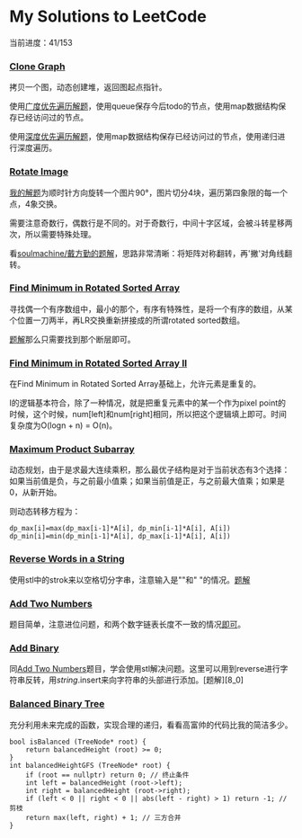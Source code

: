 # My Solutions to LeetCode

当前进度：41/153

### [Clone Graph][1]

拷贝一个图，动态创建堆，返回图起点指针。

使用[广度优先遍历解题][1_0]，使用queue保存今后todo的节点，使用map数据结构保存已经访问过的节点。

使用[深度优先遍历解题][1_1]，使用map数据结构保存已经访问过的节点，使用递归进行深度遍历。

### [Rotate Image][2]

[我的解题][2_0]为顺时针方向旋转一个图片90°，图片切分4块，遍历第四象限的每一个点，4象交换。

需要注意奇数行，偶数行是不同的。对于奇数行，中间十字区域，会被斗转星移两次，所以需要特殊处理。

看[soulmachine/戴方勤的题解][soulmachine1]，思路非常清晰：将矩阵对称翻转，再'撇'对角线翻转。

### [Find Minimum in Rotated Sorted Array][3]

寻找偶一个有序数组中，最小的那个，有序有特殊性，是将一个有序的数组，从某个位置一刀两半，再LR交换重新拼接成的所谓rotated sorted数组。

[题解][3_0]那么只需要找到那个断层即可。

### [Find Minimum in Rotated Sorted Array II][4]

在Find Minimum in Rotated Sorted Array基础上，允许元素是重复的。

I的逻辑基本符合，除了一种情况，就是把重复元素中的某一个作为pixel point的时候，这个时候，num[left]和num[right]相同，所以把这个逻辑填上即可。时间复杂度为O(logn + n) = O(n)。

### [Maximum Product Subarray][5]

动态规划，由于是求最大连续乘积，那么最优子结构是对于当前状态有3个选择：如果当前值是负，与之前最小值乘；如果当前值是正，与之前最大值乘；如果是0，从新开始。

则动态转移方程为：

    dp_max[i]=max(dp_max[i-1]*A[i], dp_min[i-1]*A[i], A[i])
    dp_min[i]=min(dp_min[i-1]*A[i], dp_max[i-1]*A[i], A[i])

### [Reverse Words in a String][6]

使用stl中的strok来以空格切分字串，注意输入是""和" "的情况。[题解][6_0]

### [Add Two Numbers][7]

题目简单，注意进位问题，和两个数字链表长度不一致的情况[即可][7_0]。

### [Add Binary][8]

同[Add Two Numbers][7]题目，学会使用stl解决问题。这里可以用到reverse进行字符串反转，用*string*.insert来向字符串的头部进行添加。[题解][8_0]

### [Balanced Binary Tree][9]

充分利用未来完成的函数，实现合理的递归，看看高富帅的代码比我的简洁多少。

    bool isBalanced (TreeNode* root) {
		return balancedHeight (root) >= 0;
	}
	int balancedHeightGFS (TreeNode* root) {
		if (root == nullptr) return 0; // 终止条件
		int left = balancedHeight (root->left);
		int right = balancedHeight (root->right);
		if (left < 0 || right < 0 || abs(left - right) > 1) return -1; // 剪枝
		return max(left, right) + 1; // 三方合并
	}

[1]: https://oj.leetcode.com/problems/clone-graph/
[1_0]: https://github.com/rogerAce/LeetCodeSolution/blob/master/src/CloneGraph_bf.cpp
[1_1]: https://github.com/rogerAce/LeetCodeSolution/blob/master/src/CloneGraph_df.cpp
[2]: https://oj.leetcode.com/problems/rotate-image/
[2_0]: https://github.com/rogerAce/LeetCodeSolution/blob/master/src/RotateImage.cpp
[soulmachine1]: https://github.com/soulmachine/leetcode
[3]: https://oj.leetcode.com/problems/find-minimum-in-rotated-sorted-array/
[3_0]: https://github.com/rogerAce/LeetCodeSolution/blob/master/src/FindMinimuminRotatedSortedArray.cpp
[4]: https://oj.leetcode.com/problems/find-minimum-in-rotated-sorted-array-ii/
[5]: https://oj.leetcode.com/problems/maximum-product-subarray/
[6]: https://oj.leetcode.com/problems/reverse-words-in-a-string/
[6_0]: https://github.com/rogerAce/LeetCodeSolution/blob/master/src/Reverse_Words_in_String.cpp
[7]: https://oj.leetcode.com/problems/add-two-numbers/
[7_0]: https://github.com/rogerAce/LeetCodeSolution/blob/master/src/Add_Two_Numbers.cpp
[8]: https://oj.leetcode.com/problems/add-binary/
[8-0]: https://github.com/rogerAce/LeetCodeSolution/blob/master/src/Add_Binary.cpp
[9]: https://oj.leetcode.com/problems/balanced-binary-tree/
[9-0]: https://github.com/rogerAce/LeetCodeSolution/blob/master/src/Balanced_Binary_Tree.cpp
[10]: https://oj.leetcode.com/problems/binary-tree-level-order-traversal/
[11]: https://oj.leetcode.com/problems/binary-tree-level-order-traversal-ii/
[12]: https://oj.leetcode.com/problems/binary-tree-zigzag-level-order-traversal/
[13]: https://oj.leetcode.com/problems/recover-binary-search-tree/
[14]: https://oj.leetcode.com/problems/populating-next-right-pointers-in-each-node-ii/

[o1]: https://oj.leetcode.com/problems/flatten-binary-tree-to-linked-list/
[15]: https://oj.leetcode.com/problems/construct-binary-tree-from-preorder-and-inorder-traversal/